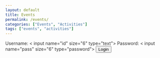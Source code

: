 ```yaml
---
layout: default
title: Events
permalink: /events/
categories: ["Events", "Activities"]
tags: ["events", "activities"]
---
```



<style>

body {

	background-image: url('/assets/images/dima-pechurin-JUbjYFvCv00-unsplash-medium-door.jpeg');
	background-attachment: fixed;
	color: #333;
}

</style>


<script language="javascript">
  function pasuser(form) { 
    if (form.id.value=="SECRET_USER") { 
      if (form.pass.value=="SECRET_PASSWORD")
        { location="https://antoniofeijao.com/" } 
        else { alert("Wrong Password") } 
      } 
    else { alert("Wrong Username") } 
  } 
</script>

<form name="login">
Username: < input name="id" size="6" type="text">
Password: < input name="pass" size="6" type="password">
<input value="Login" onclick="pasuser(this.form)" type="button">
</form>
